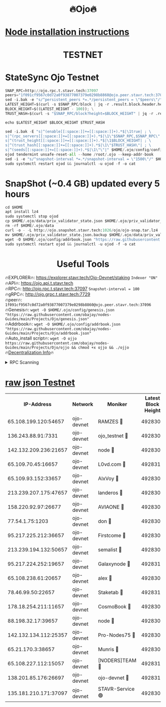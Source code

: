 <h1 align="center"> 🔥Ojo🔥</h1>

[Node installation instructions](https://github.com/obajay/nodes-Guides/tree/main/Projects/Ojo)
=

<h1 align="center"> TESTNET</h1>

# StateSync Ojo Testnet
```python
SNAP_RPC=http://ojo.rpc.t.stavr.tech:37097
peers="1f091cf9567c0d72a0f93877007379e0298b8860@ojo.peer.stavr.tech:37096"
sed -i.bak -e "s/^persistent_peers *=.*/persistent_peers = \"$peers\"/" $HOME/.ojo/config/config.toml
LATEST_HEIGHT=$(curl -s $SNAP_RPC/block | jq -r .result.block.header.height); \
BLOCK_HEIGHT=$((LATEST_HEIGHT - 100)); \
TRUST_HASH=$(curl -s "$SNAP_RPC/block?height=$BLOCK_HEIGHT" | jq -r .result.block_id.hash)

echo $LATEST_HEIGHT $BLOCK_HEIGHT $TRUST_HASH

sed -i.bak -E "s|^(enable[[:space:]]+=[[:space:]]+).*$|\1true| ; \
s|^(rpc_servers[[:space:]]+=[[:space:]]+).*$|\1\"$SNAP_RPC,$SNAP_RPC\"| ; \
s|^(trust_height[[:space:]]+=[[:space:]]+).*$|\1$BLOCK_HEIGHT| ; \
s|^(trust_hash[[:space:]]+=[[:space:]]+).*$|\1\"$TRUST_HASH\"| ; \
s|^(seeds[[:space:]]+=[[:space:]]+).*$|\1\"\"|" $HOME/.ojo/config/config.toml
ojod tendermint unsafe-reset-all --home /root/.ojo --keep-addr-book
sed -i -e "s/^snapshot-interval *=.*/snapshot-interval = \"1500\"/" $HOME/.ojo/config/app.toml
sudo systemctl restart ojod && journalctl -u ojod -f -o cat
```
# SnapShot (~0.4 GB) updated every 5 hours
```python
cd $HOME
apt install lz4
sudo systemctl stop ojod
cp $HOME/.ojo/data/priv_validator_state.json $HOME/.ojo/priv_validator_state.json.backup
rm -rf $HOME/.ojo/data
curl -o - -L http://ojo.snapshot.stavr.tech:1026/ojo/ojo-snap.tar.lz4 | lz4 -c -d - | tar -x -C $HOME/.ojo --strip-components 2
mv $HOME/.ojo/priv_validator_state.json.backup $HOME/.ojo/data/priv_validator_state.json
wget -O $HOME/.ojo/config/addrbook.json "https://raw.githubusercontent.com/obajay/nodes-Guides/main/Projects/Ojo/addrbook.json"
sudo systemctl restart ojod && journalctl -u ojod -f -o cat
```
 <h1 align="center"> Useful Tools</h1>

🔥EXPLORER🔥:        https://explorer.stavr.tech/Ojo-Devnet/staking        `Indexer "ON"` \
🔥API🔥:                     https://ojo.api.t.stavr.tech \
🔥RPC🔥:                    http://ojo.rpc.t.stavr.tech:37097              `Snapshot-interval = 100` \
🔥gRPC🔥:                  http://ojo.grpc.t.stavr.tech:7729 \
🔥peer🔥:                   `1f091cf9567c0d72a0f93877007379e0298b8860@ojo.peer.stavr.tech:37096` \
🔥Genesis🔥:    ```wget -O $HOME/.ojo/config/genesis.json "https://raw.githubusercontent.com/obajay/nodes-Guides/main/Projects/Ojo/genesis.json"``` \
🔥Addrbook🔥:    ```wget -O $HOME/.ojo/config/addrbook.json "https://raw.githubusercontent.com/obajay/nodes-Guides/main/Projects/Ojo/addrbook.json"``` \
🔥Auto_install script🔥: ```wget -O ojjo https://raw.githubusercontent.com/obajay/nodes-Guides/main/Projects/Ojo/ojjo && chmod +x ojjo && ./ojjo``` \
🔥[Decentralization Info](https://github.com/obajay/StateSync-snapshots/tree/main/Projects/Ojo/Decentralization)🔥



<details>
<summary>RPC Scanning</summary>

<h2 align="center"> We scan nodes in real time every 4 hours. And we provide the final result of RPC endpoints.
We cannot influence the operation of these nodes in any way. </h2>


```python
If Voting Power is higher than 0 --> then the Node is a validator of the network and may be subject to attack and be a potential threat to the chain.
```
```python
We marked such validators with a red symbol
```

</details>

[raw json Testnet](https://rpc-check.ojot.stavr.tech/ojot/rpc-ojot-result.json)
=


<table><tr><th>IP-Address</th><th>Network</th><th>Moniker</th><th>Latest Block Height</th><th>Earliest Block Height</th><th>Catching Up</th><th>Tx Index</th><th>Voting Power</th><th>Scan Time</th></tr><tr><td>65.108.199.120:54657</td><td>ojo-devnet</td><td>RAMZES 🔴</td><td>4928304</td><td>306156</td><td>False</td><td>on</td><td>15420</td><td>2024-01-12T11:17:04.881537283UTC</td></tr><tr><td>136.243.88.91:7331</td><td>ojo-devnet</td><td>ojo_testnet 🔴</td><td>4928305</td><td>308845</td><td>False</td><td>on</td><td>1000</td><td>2024-01-12T11:17:11.259348261UTC</td></tr><tr><td>142.132.209.236:21657</td><td>ojo-devnet</td><td>node 🔴</td><td>4928309</td><td>350001</td><td>False</td><td>on</td><td>1999</td><td>2024-01-12T11:17:29.112198841UTC</td></tr><tr><td>65.109.70.45:16657</td><td>ojo-devnet</td><td>L0vd.com 🔴</td><td>4928310</td><td>695918</td><td>False</td><td>off</td><td>998</td><td>2024-01-12T11:17:40.047165600UTC</td></tr><tr><td>65.109.93.152:33657</td><td>ojo-devnet</td><td>AlxVoy 🔴</td><td>4928308</td><td>2319801</td><td>False</td><td>on</td><td>4536782</td><td>2024-01-12T11:17:28.830711071UTC</td></tr><tr><td>213.239.207.175:47657</td><td>ojo-devnet</td><td>landeros 🔴</td><td>4928307</td><td>2714001</td><td>False</td><td>off</td><td>11083</td><td>2024-01-12T11:17:22.257285744UTC</td></tr><tr><td>158.220.92.97:26677</td><td>ojo-devnet</td><td>AVIAONE 🔴</td><td>4928307</td><td>2754001</td><td>False</td><td>on</td><td>19926</td><td>2024-01-12T11:17:21.952747700UTC</td></tr><tr><td>77.54.1.75:1203</td><td>ojo-devnet</td><td>don 🔴</td><td>4928309</td><td>2906401</td><td>False</td><td>on</td><td>10</td><td>2024-01-12T11:17:31.939811389UTC</td></tr><tr><td>95.217.225.212:36657</td><td>ojo-devnet</td><td>Firstcome 🔴</td><td>4928305</td><td>2985946</td><td>False</td><td>on</td><td>13566</td><td>2024-01-12T11:17:10.952837162UTC</td></tr><tr><td>213.239.194.132:50657</td><td>ojo-devnet</td><td>semalist 🔴</td><td>4928304</td><td>3223522</td><td>False</td><td>on</td><td>21037</td><td>2024-01-12T11:17:05.137126923UTC</td></tr><tr><td>95.217.224.252:19657</td><td>ojo-devnet</td><td>Galaxynode 🔴</td><td>4928310</td><td>3685492</td><td>False</td><td>on</td><td>11888</td><td>2024-01-12T11:17:36.968458462UTC</td></tr><tr><td>65.108.238.61:20657</td><td>ojo-devnet</td><td>alex 🔴</td><td>4928304</td><td>4158001</td><td>False</td><td>on</td><td>11359</td><td>2024-01-12T11:17:04.553757306UTC</td></tr><tr><td>78.46.99.50:22657</td><td>ojo-devnet</td><td>Staketab 🔴</td><td>4928311</td><td>4254801</td><td>False</td><td>on</td><td>1276</td><td>2024-01-12T11:17:40.276197891UTC</td></tr><tr><td>178.18.254.211:11657</td><td>ojo-devnet</td><td>CosmoBook 🔴</td><td>4928309</td><td>4392001</td><td>False</td><td>off</td><td>1057</td><td>2024-01-12T11:17:31.449606701UTC</td></tr><tr><td>88.198.32.17:39657</td><td>ojo-devnet</td><td>node 🔴</td><td>4928309</td><td>4710001</td><td>False</td><td>on</td><td>84947</td><td>2024-01-12T11:17:32.175572037UTC</td></tr><tr><td>142.132.134.112:25357</td><td>ojo-devnet</td><td>Pro-Nodes75 🔴</td><td>4928305</td><td>4828305</td><td>False</td><td>on</td><td>24651</td><td>2024-01-12T11:17:08.112497981UTC</td></tr><tr><td>65.21.170.3:38657</td><td>ojo-devnet</td><td>Munris 🔴</td><td>4928305</td><td>4828305</td><td>False</td><td>off</td><td>20123</td><td>2024-01-12T11:17:10.569047416UTC</td></tr><tr><td>65.108.227.112:15057</td><td>ojo-devnet</td><td>[NODERS]TEAM 🔴</td><td>4928310</td><td>4828310</td><td>False</td><td>off</td><td>9999</td><td>2024-01-12T11:17:37.348393951UTC</td></tr><tr><td>138.201.85.176:26697</td><td>ojo-devnet</td><td>ojo-devnet 🔴</td><td>4928310</td><td>4828310</td><td>False</td><td>on</td><td>1000024000</td><td>2024-01-12T11:17:39.681908327UTC</td></tr><tr><td>135.181.210.171:37097</td><td>ojo-devnet</td><td>STAVR-Service 🟢</td><td>4928304</td><td>4927501</td><td>False</td><td>on</td><td>0</td><td>2024-01-12T11:17:05.808104275UTC</td></tr></table>
